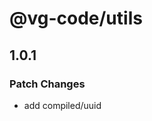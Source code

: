 <!--

## 1.2.0
### Minor Changes

- add mock and preview

## 1.1.0
### Minor Changes

- refactor
 * @Author: jimmyZhao
 * @Date: 2023-09-27 22:30:18
 * @LastEditors: jimmyZhao
 * @LastEditTime: 2023-09-27 22:31:44
 * @FilePath: /vg-cli/packages/utils/CHANGELOG.md
 * @Description:
-->

# @vg-code/utils

## 1.0.1

### Patch Changes

- add compiled/uuid
